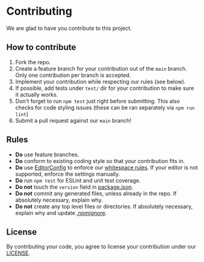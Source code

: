 # Contributing

We are glad to have you contribute to this project.

## How to contribute

1. Fork the repo.
2. Create a feature branch for your contribution out of the `main` branch. Only one contribution per branch is accepted.
3. Implement your contribution while respecting our rules (see below).
4. If possible, add tests under `test/` dir for your contribution to make sure it actually works.
5. Don't forget to run `npm test` just right before submitting. This also checks for code styling issues (these can be ran separately via `npm run lint`)
6. Submit a pull request against our `main` branch!

## Rules

-   **Do** use feature branches.
-   **Do** conform to existing coding style so that your contribution fits in.
-   **Do** use [EditorConfig] to enforce our [whitespace rules](.editorconfig). If your editor is not supported, enforce the settings manually.
-   **Do** run `npm test` for ESLint and unit test coverage.
-   **Do not** touch the `version` field in [package.json](package.json).
-   **Do not** commit any generated files, unless already in the repo. If absolutely necessary, explain why.
-   **Do not** create any top level files or directories. If absolutely necessary, explain why and update [.npmignore](.npmignore).

## License

By contributing your code, you agree to license your contribution under our [LICENSE](LICENSE).

[editorconfig]: http://editorconfig.org/
